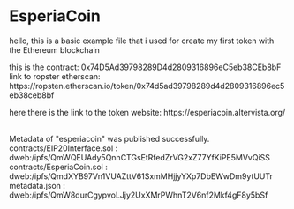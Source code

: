 # EsperiaCoin
hello, this is a basic example file that i used for create my first token with the Ethereum blockchain
<br/>
<p>
  this is the contract: 0x74D5Ad39798289D4d2809316896eC5eb38CEb8bF
  <br/>
  link to ropster etherscan: https://ropsten.etherscan.io/token/0x74d5ad39798289d4d2809316896ec5eb38ceb8bf
</p>
<p>
    here there is the link to the token website: https://esperiacoin.altervista.org/
 </p>
<br/>
Metadata of "esperiacoin" was published successfully.
contracts/EIP20Interface.sol : 
dweb:/ipfs/QmWQEUAdy5QnnCTGsEtRfedZrVG2xZ77YfKiPE5MVvQiSS
contracts/EsperiaCoin.sol : 
dweb:/ipfs/QmdXYB97Vn1VUAZttV61SxmMHjjyYXp7DbEWwDm9ytUUTr
metadata.json : 
dweb:/ipfs/QmW8durCgypvoLJjy2UxXMrPWhnT2V6nf2Mkf4gF8y5bSf
